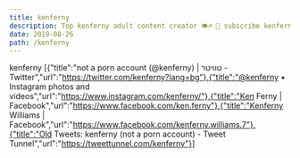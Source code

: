```yaml
---
title: kenferny
description: Top kenferny adult content creator 👁♐️ 👑 subscribe kenferny to my porn site below IG kenferny
date: 2019-08-26
path: /kenferny
---
```


kenferny
[{"title":"not a porn account (@kenferny) | טוויטר - Twitter","url":"https://twitter.com/kenferny?lang=bg"},{"title":"@kenferny • Instagram photos and videos","url":"https://www.instagram.com/kenferny/"},{"title":"Ken Ferny | Facebook","url":"https://www.facebook.com/ken.ferny"},{"title":"Kenferny Williams | Facebook","url":"https://www.facebook.com/kenferny.williams.7"},{"title":"Old Tweets: kenferny (not a porn account) - Tweet Tunnel","url":"https://tweettunnel.com/kenferny"}]

